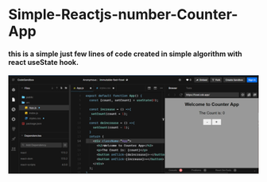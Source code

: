 # Simple-Reactjs-number-Counter-App
<h4>this is a simple just few lines of code created in simple algorithm with react useState hook.</h4>

![](capture.png)
